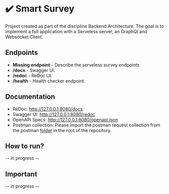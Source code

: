 # :heavy_check_mark: Smart Survey

Project created as part of the discipline Backend Architecture. The goal is to implement a full application with 
a Serveless server, an GraphQl and Websocket Client.

## Endpoints
- **Missing endpoint** - Describe the serveless survey endpoints
- **/docs** - Swagger UI.
- **/redoc** - ReDoc UI.
- **/health** - Health checker endpoint.

## Documentation

- ReDoc: http://127.0.0.1:8080/docs
- Swagger UI: http://127.0.0.1:8080/redoc
- OpenAPI Specs: http://127.0.0.1:8080/openapi.json
- Postman collection: Please import the postman request collection from the postman [folder](/postman) in the root of
  the repository.

## How to run?
-- in progress --

## Important
-- in progress --